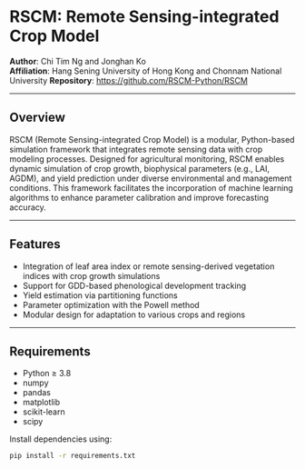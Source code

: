 # RSCM: Remote Sensing-integrated Crop Model

**Author**: Chi Tim Ng and Jonghan Ko  
**Affiliation**: Hang Sening University of Hong Kong and Chonnam National University
**Repository**: https://github.com/RSCM-Python/RSCM

---

## Overview

RSCM (Remote Sensing-integrated Crop Model) is a modular, Python-based simulation framework that integrates remote sensing data with crop modeling processes. Designed for agricultural monitoring, RSCM enables dynamic simulation of crop growth, biophysical parameters (e.g., LAI, AGDM), and yield prediction under diverse environmental and management conditions. This framework facilitates the incorporation of machine learning algorithms to enhance parameter calibration and improve forecasting accuracy.

---

## Features

- Integration of leaf area index or remote sensing-derived vegetation indices with crop growth simulations
- Support for GDD-based phenological development tracking
- Yield estimation via partitioning functions
- Parameter optimization with the Powell method
- Modular design for adaptation to various crops and regions

---

## Requirements

- Python ≥ 3.8  
- numpy  
- pandas  
- matplotlib  
- scikit-learn  
- scipy 

Install dependencies using:

```bash
pip install -r requirements.txt


